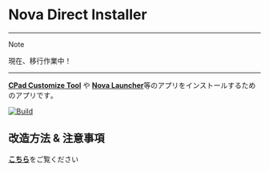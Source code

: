 # Nova Direct Installer

---

> [!NOTE]
> 現在、移行作業中！

---

[**CPad Customize Tool**](https://github.com/Kobold831/CPadCustomizeTool) や [**Nova Launcher**](https://novalauncher.com)等のアプリをインストールするためのアプリです｡

[![Build](https://github.com/s1204IT/NovaDirectInstaller/actions/workflows/build.yml/badge.svg?branch=main&event=push)](https://github.com/s1204IT/NovaDirectInstaller/actions/workflows/build.yml)

## 改造方法 & 注意事項

[**こちら**](HowTo.md)をご覧ください
